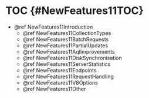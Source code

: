 TOC {#NewFeatures11TOC}
=======================

- @ref NewFeatures11Introduction
  - @ref NewFeatures11CollectionTypes
  - @ref NewFeatures11BatchRequests
  - @ref NewFeatures11PartialUpdates
  - @ref NewFeatures11AqlImprovements
  - @ref NewFeatures11DiskSynchronisation
  - @ref NewFeatures11ServerStatistics
  - @ref NewFeatures11Endpoints
  - @ref NewFeatures11RequestHandling
  - @ref NewFeatures11V8Options
  - @ref NewFeatures11Other
